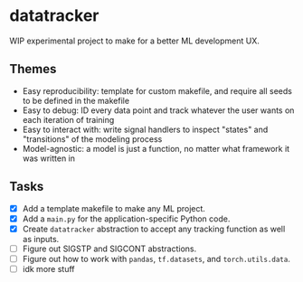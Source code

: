 # datatracker

WIP experimental project to make for a better ML development UX.

## Themes

* Easy reproducibility: template for custom makefile, and require all seeds to be defined in the makefile
* Easy to debug: ID every data point and track whatever the user wants on each iteration of training
* Easy to interact with: write signal handlers to inspect "states" and "transitions" of the modeling process
* Model-agnostic: a model is just a function, no matter what framework it was written in

## Tasks

- [x] Add a template makefile to make any ML project.
- [x] Add a `main.py` for the application-specific Python code.
- [x] Create `datatracker` abstraction to accept any tracking function as well as inputs.
- [ ] Figure out SIGSTP and SIGCONT abstractions.
- [ ] Figure out how to work with `pandas`, `tf.datasets`, and `torch.utils.data`.
- [ ] idk more stuff
